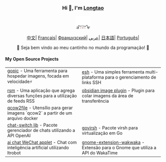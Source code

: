 <div align="center">
    <h3>Hi 👋, I'm <a href="https://longtao.fun">Longtao</a></h3>
 <p align="center">
        <a href="https://longtao.fun">
            <img src="cat.webp" width="50"/>
        </a>
    </p>
    <p align="center">
        <a href="https://github.com/eust-w/eust-w/blob/main/README_CN.md"><span>中文</span></a>|
        <a href="https://github.com/eust-w/eust-w/blob/main/README_FR.md"><span>Français</span></a>|
        <a href="https://github.com/eust-w/eust-w/blob/main/README_RU.md"><span>Французский</span></a>|
        <a href="https://github.com/eust-w/eust-w/blob/main/README_AR.md"><span>عربي</span></a>|
        <a href="https://github.com/eust-w/eust-w/blob/main/README_JP.md"><span>日本語</span></a>|
        <a href="https://github.com/eust-w/eust-w/blob/main/README_PTBR.md"><span>Português</span></a>|
    </p>
    <p>🌟 Seja bem vindo ao meu cantinho no mundo da programação! 🌟</p>
    <h4 align="left">My Open Source Projects</h4>
    <table align="center">
        <tr>
            <td><a href="https://github.com/eust-w/gopic">gopic</a> - Uma ferramenta para hospedar imagens, focada em velocidade⚡</td>
            <td><a href="https://github.com/eust-w/esh">esh</a> - Uma simples ferramenta multi-plataforma para o gerenciamento de links SSH</td>
        </tr>
        <tr>
            <td><a href="https://github.com/eust-w/rsm">rsm</a> - Uma aplicação que agrega diversas funções para a utilização de feeds RSS</td>
            <td><a href="https://github.com/eust-w/obsidian-image-auto-upload">obsidian image plugin</a> - Plugin para colar imagens da área de transferência</td>
        </tr>
        <tr>
            <td><a href="https://github.com/eust-w/qcow2file">qcow2file</a> - Utensílio para gerar imagens `qcow2` a partir de um arquivo docker</td>
            <!--- 404?
            <td><a href="https://github.com/eust-w/aiPlatform">ai with wechat</a> - WeChat chat robot uses various AI</td>
            -->
        <tr>
        <tr>
            <td><a href="https://github.com/eust-w/openai-chat-switch">chat-switch lib</a> - Pacote gerenciador de chats utilizando a API OpenAI</td>
            <td><a href="https://github.com/eust-w/govirsh">govirsh</a> - Pacote virsh para virtualização em Go</td>
        <tr>
            <td><a href="https://github.com/eust-w/ltrobot-mimiwechat">ai chat WeChat applet</a> - Chat com inteligência artificial utilizando ltrobot</td>
            <td><a href="https://github.com/eust-w/gnome-extension-wakwaka">gnome-extension-wakwaka</a> - Extensão para o Gnome que utiliza a API do WakaTime</td> <!-- Very useful!! -->
    </table>
</div>
